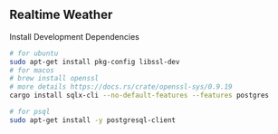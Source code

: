 ## Realtime Weather

Install Development Dependencies

```bash
# for ubuntu
sudo apt-get install pkg-config libssl-dev
# for macos
# brew install openssl
# more details https://docs.rs/crate/openssl-sys/0.9.19
cargo install sqlx-cli --no-default-features --features postgres

# for psql
sudo apt-get install -y postgresql-client
```
